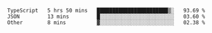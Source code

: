 <!--START_SECTION:waka-->
```text
TypeScript   5 hrs 50 mins   ███████████████████████▒░   93.69 % 
JSON         13 mins         █░░░░░░░░░░░░░░░░░░░░░░░░   03.60 % 
Other        8 mins          ▓░░░░░░░░░░░░░░░░░░░░░░░░   02.38 % 
```
<!--END_SECTION:waka-->

